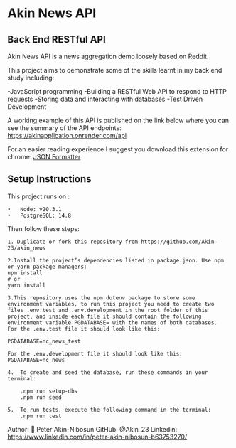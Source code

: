 # Akin News API

## Back End RESTful API

Akin News API is a news aggregation demo loosely based on Reddit.

This project aims to demonstrate some of the skills learnt in my back end study including:

-JavaScript programming
-Building a RESTful Web API to respond to HTTP requests
-Storing data and interacting with databases
-Test Driven Development

A working example of this API is published on the link below where you can see the summary of the API endpoints:
https://akinapplication.onrender.com/api

For an easier reading experience I suggest you download this extension for chrome:
[JSON Formatter](https://chrome.google.com/webstore/detail/json-formatter/bcjindcccaagfpapjjmafapmmgkkhgoa?hl=en)

## Setup Instructions

This project runs on :

	•	Node: v20.3.1
	•	PostgreSQL: 14.8

Then follow these steps:


	1. Duplicate or fork this repository from https://github.com/Akin-23/akin_news
	
	2.Install the project’s dependencies listed in package.json. Use npm or yarn package managers:
    npm install
    # or
    yarn install

	3.This repository uses the npm dotenv package to store some environment variables, to run this project you need to create two files .env.test and .env.development in the root folder of this project, and inside each file it should contain the following environment variable PGDATABASE= with the names of both databases.
    For the .env.test file it should look like this:

    PGDATABASE=nc_news_test

    For the .env.development file it should look like this:
    PGDATABASE=nc_news

	4.	To create and seed the database, run these commands in your terminal:
    
        .npm run setup-dbs
        .npm run seed

	5.	To run tests, execute the following command in the terminal:
        .npm run test

Author:
👤 Peter Akin-Nibosun
GitHub: @Akin_23
Linkedin: https://www.linkedin.com/in/peter-akin-nibosun-b63753270/



